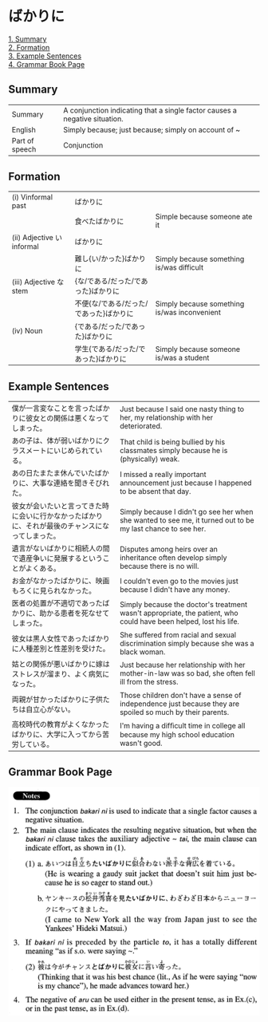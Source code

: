 # ばかりに

[1. Summary](#summary)<br>
[2. Formation](#formation)<br>
[3. Example Sentences](#example-sentences)<br>
[4. Grammar Book Page](#grammar-book-page)<br>


## Summary

<table><tr>   <td>Summary</td>   <td>A conjunction indicating that a single factor causes a negative situation.</td></tr><tr>   <td>English</td>   <td>Simply because; just because; simply on account of ~</td></tr><tr>   <td>Part of speech</td>   <td>Conjunction</td></tr></table>

## Formation

<table class="table"><tbody><tr class="tr head"><td class="td"><span class="numbers">(i)</span> <span class="bold">Vinformal past</span></td><td class="td"><span class="concept">ばかりに</span></td><td class="td"></td></tr><tr class="tr"><td class="td"></td><td class="td"><span>食べた</span><span class="concept">ばかりに</span></td><td class="td"><span>Simple because someone ate it</span></td></tr><tr class="tr head"><td class="td"><span class="numbers">(ii)</span> <span class="bold">Adjective い informal</span></td><td class="td"><span class="concept">ばかりに</span></td><td class="td"></td></tr><tr class="tr"><td class="td"></td><td class="td"><span>難し{い/かった}</span><span class="concept">ばかりに</span></td><td class="td"><span>Simply because something is/was difficult</span></td></tr><tr class="tr head"><td class="td"><span class="numbers">(iii)</span> <span class="bold">Adjective な stem</span></td><td class="td"><span>{な/である/だった/であった}</span><span class="concept">ばかりに</span></td><td class="td"></td></tr><tr class="tr"><td class="td"></td><td class="td"><span>不便{な/である/だった/であった}</span><span class="concept">ばかりに</span></td><td class="td"><span>Simply because something is/was inconvenient</span></td></tr><tr class="tr head"><td class="td"><span class="numbers">(iv)</span> <span class="bold">Noun</span></td><td class="td"><span>{である/だった/であった}</span><span class="concept">ばかりに</span></td><td class="td"></td></tr><tr class="tr"><td class="td"></td><td class="td"><span>学生{である/だった/であった}</span><span class="concept">ばかりに</span></td><td class="td"><span>Simply because someone is/was a student</span></td></tr></tbody></table>

## Example Sentences

<table><tr>   <td>僕が一言変なことを言ったばかりに彼女との関係は悪くなってしまった。</td>   <td>Just because I said one nasty thing to her, my relationship with her deteriorated.</td></tr><tr>   <td>あの子は、体が弱いばかりにクラスメートにいじめられている。</td>   <td>That child is being bullied by his classmates simply because he is (physically) weak.</td></tr><tr>   <td>あの日たまたま休んでいたばかりに、大事な連絡を聞きそびれた。</td>   <td>I missed a really important announcement just because I happened to be absent that day.</td></tr><tr>   <td>彼女が会いたいと言ってきた時に会いに行かなかったばかりに、それが最後のチャンスになってしまった。</td>   <td>Simply because I didn't go see her when she wanted to see me, it turned out to be my last chance to see her.</td></tr><tr>   <td>遺言がないばかりに相続人の間で遺産争いに発展するということがよくある。</td>   <td>Disputes among heirs over an inheritance often develop simply because there is no will.</td></tr><tr>   <td>お金がなかったばかりに、映画もろくに見られなかった。</td>   <td>I couldn't even go to the movies just because I didn't have any money.</td></tr><tr>   <td>医者の処置が不適切であったばかりに、助かる患者を死なせてしまった。</td>   <td>Simply because the doctor's treatment wasn't appropriate, the patient, who could have been helped, lost his life.</td></tr><tr>   <td>彼女は黒人女性であったばかりに人種差別と性差別を受けた。</td>   <td>She suffered from racial and sexual discrimination simply because she was a black woman.</td></tr><tr>   <td>姑との関係が悪いばかりに嫁はストレスが溜まり、よく病気になった。</td>   <td>Just because her relationship with her mother-in-law was so bad, she often fell ill from the stress.</td></tr><tr>   <td>両親が甘かったばかりに子供たちは自立心がない。</td>   <td>Those children don't have a sense of independence just because they are spoiled so much by their parents.</td></tr><tr>   <td>高校時代の教育がよくなかったばかりに、大学に入ってから苦労している。</td>   <td>I'm having a difﬁcult time in college all because my high school education wasn't good.</td></tr></table>

## Grammar Book Page

![](../img/Advancedばかりに.png)

